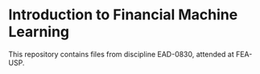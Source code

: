 # Introduction to Financial Machine Learning
This repository contains files from discipline EAD-0830, attended at FEA-USP.
